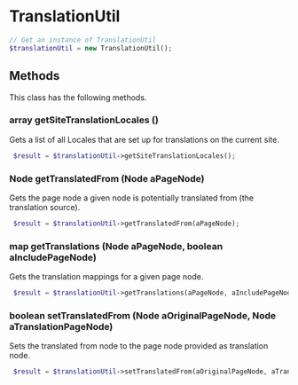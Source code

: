 # TranslationUtil

```php
// Get an instance of TranslationUtil
$translationUtil = new TranslationUtil();
```


## Methods
This class has the following methods.


### array getSiteTranslationLocales ()
Gets a list of all Locales that are set up for translations on the current site.

```php
 $result = $translationUtil->getSiteTranslationLocales();
```


### Node getTranslatedFrom (Node aPageNode)
Gets the page node a given node is potentially translated from (the translation source).

```php
 $result = $translationUtil->getTranslatedFrom(aPageNode);
```


### map getTranslations (Node aPageNode, boolean aIncludePageNode)
Gets the translation mappings for a given page node.

```php
 $result = $translationUtil->getTranslations(aPageNode, aIncludePageNode);
```


### boolean setTranslatedFrom (Node aOriginalPageNode, Node aTranslationPageNode)
Sets the translated from node to the page node provided as translation node.

```php
 $result = $translationUtil->setTranslatedFrom(aOriginalPageNode, aTranslationPageNode);
```

